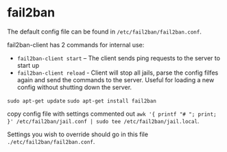 # fail2ban

The default config file can be found in `/etc/fail2ban/fail2ban.conf`.

fail2ban-client has 2 commands for internal use:

- `fail2ban-client start` – The client sends ping requests to the server to start up
- `fail2ban-client reload` - Client will stop all jails, parse the config filfes again and send the commands to the server. Useful for loading a new config without shutting down the server.


`sudo apt-get update`
`sudo apt-get install fail2ban`

copy config file with settings commented out `awk '{ printf "# "; print; }' /etc/fail2ban/jail.conf | sudo tee /etc/fail2ban/jail.local`.

Settings you wish to override should go in this file `./etc/fail2ban/fail2ban.conf`.
